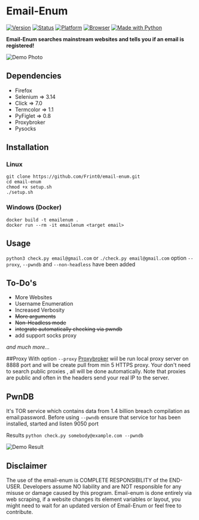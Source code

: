 # Email-Enum
[![Version](https://img.shields.io/badge/Version-v1.2-brightgreen.svg)](https://shields.io/)
[![Status](https://img.shields.io/badge/Status-Stable-brightgreen.svg)](https://shields.io/)
[![Platform](https://img.shields.io/badge/Platform-Linux/Windows-lightgrey.svg)](https://shields.io/)
[![Browser](https://img.shields.io/badge/Browser-Firefox-brightgreen.svg)](https://shields.io/)
[![Made with Python](http://ForTheBadge.com/images/badges/made-with-python.svg)](https://www.python.org/)

**Email-Enum searches mainstream websites and tells you if an email is registered!**

![Demo Photo](https://raw.githubusercontent.com/Frint0/email-enum/master/demo.png)

## Dependencies
* Firefox
* Selenium => 3.14
* Click => 7.0
* Termcolor => 1.1
* PyFiglet => 0.8
* Proxybroker
* Pysocks

## Installation
### Linux

```
git clone https://github.com/Frint0/email-enum.git
cd email-enum
chmod +x setup.sh
./setup.sh
```

### Windows (Docker)

```
docker build -t emailenum .
docker run --rm -it emailenum <target email>
```

## Usage

`python3 check.py email@gmail.com` or `./check.py email@gmail.com`
option `--proxy`, `--pwndb` and `--non-headless` have been added 

## To-Do's

* More Websites
* Username Enumeration
* Increased Verbosity
* ~~More arguments~~
* ~~Non-Headless mode~~
* ~~integrate automatically checking via pwndb~~
* add support socks proxy

*and much more...*

##Proxy
With option `--proxy` [Proxybroker](https://github.com/constverum/ProxyBroker) wiil be run local proxy server on 8888
 port and will be create pull  from min 5  HTTPS proxy. Your don't need to search public proxies , all will be done 
 automatically. Note that proxies are public and often in the headers send your real IP to the server.

## PwnDB
It's TOR service which contains
data from 1.4 billion breach compilation as email:password. Before using `--pwndb` ensure that service tor has been 
installed, started and listen 9050 port

Results `python check.py somebody@example.com --pwndb`


![Demo Result](http://i.piccy.info/i9/5916bd8f70f9b152a41c4b6693de6e57/1556956944/257875/1315967/screen111.png)

## Disclaimer

The use of the email-enum is COMPLETE RESPONSIBILITY of the END-USER. Developers assume NO liability and are NOT responsible for any misuse or damage caused by this program.
Email-enum is done entirely via web scraping, if a website changes its element variables or layout, you might need to 
wait for an updated version of Email-Enum or feel free to contribute.
